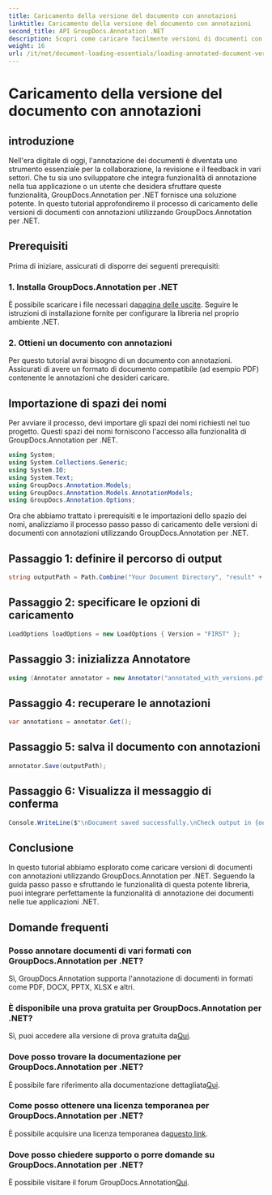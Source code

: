 ```yaml
---
title: Caricamento della versione del documento con annotazioni
linktitle: Caricamento della versione del documento con annotazioni
second_title: API GroupDocs.Annotation .NET
description: Scopri come caricare facilmente versioni di documenti con annotazioni utilizzando GroupDocs.Annotation per .NET. Semplifica i processi di collaborazione e revisione.
weight: 16
url: /it/net/document-loading-essentials/loading-annotated-document-version/
---
```


# Caricamento della versione del documento con annotazioni

## introduzione
Nell'era digitale di oggi, l'annotazione dei documenti è diventata uno strumento essenziale per la collaborazione, la revisione e il feedback in vari settori. Che tu sia uno sviluppatore che integra funzionalità di annotazione nella tua applicazione o un utente che desidera sfruttare queste funzionalità, GroupDocs.Annotation per .NET fornisce una soluzione potente. In questo tutorial approfondiremo il processo di caricamento delle versioni di documenti con annotazioni utilizzando GroupDocs.Annotation per .NET.
## Prerequisiti
Prima di iniziare, assicurati di disporre dei seguenti prerequisiti:
### 1. Installa GroupDocs.Annotation per .NET
 È possibile scaricare i file necessari da[pagina delle uscite](https://releases.groupdocs.com/annotation/net/). Seguire le istruzioni di installazione fornite per configurare la libreria nel proprio ambiente .NET.
### 2. Ottieni un documento con annotazioni
Per questo tutorial avrai bisogno di un documento con annotazioni. Assicurati di avere un formato di documento compatibile (ad esempio PDF) contenente le annotazioni che desideri caricare.

## Importazione di spazi dei nomi
Per avviare il processo, devi importare gli spazi dei nomi richiesti nel tuo progetto. Questi spazi dei nomi forniscono l'accesso alla funzionalità di GroupDocs.Annotation per .NET.

```csharp
using System;
using System.Collections.Generic;
using System.IO;
using System.Text;
using GroupDocs.Annotation.Models;
using GroupDocs.Annotation.Models.AnnotationModels;
using GroupDocs.Annotation.Options;
```


Ora che abbiamo trattato i prerequisiti e le importazioni dello spazio dei nomi, analizziamo il processo passo passo di caricamento delle versioni di documenti con annotazioni utilizzando GroupDocs.Annotation per .NET.
## Passaggio 1: definire il percorso di output
```csharp
string outputPath = Path.Combine("Your Document Directory", "result" + Path.GetExtension("input.pdf"));
```
## Passaggio 2: specificare le opzioni di caricamento
```csharp
LoadOptions loadOptions = new LoadOptions { Version = "FIRST" };
```
## Passaggio 3: inizializza Annotatore
```csharp
using (Annotator annotator = new Annotator("annotated_with_versions.pdf", loadOptions))
```
## Passaggio 4: recuperare le annotazioni
```csharp
var annotations = annotator.Get();
```
## Passaggio 5: salva il documento con annotazioni
```csharp
annotator.Save(outputPath);
```
## Passaggio 6: Visualizza il messaggio di conferma
```csharp
Console.WriteLine($"\nDocument saved successfully.\nCheck output in {outputPath}.");
```

## Conclusione
In questo tutorial abbiamo esplorato come caricare versioni di documenti con annotazioni utilizzando GroupDocs.Annotation per .NET. Seguendo la guida passo passo e sfruttando le funzionalità di questa potente libreria, puoi integrare perfettamente la funzionalità di annotazione dei documenti nelle tue applicazioni .NET.
## Domande frequenti
### Posso annotare documenti di vari formati con GroupDocs.Annotation per .NET?
Sì, GroupDocs.Annotation supporta l'annotazione di documenti in formati come PDF, DOCX, PPTX, XLSX e altri.
### È disponibile una prova gratuita per GroupDocs.Annotation per .NET?
 Sì, puoi accedere alla versione di prova gratuita da[Qui](https://releases.groupdocs.com/).
### Dove posso trovare la documentazione per GroupDocs.Annotation per .NET?
 È possibile fare riferimento alla documentazione dettagliata[Qui](https://tutorials.groupdocs.com/annotation/net/).
### Come posso ottenere una licenza temporanea per GroupDocs.Annotation per .NET?
 È possibile acquisire una licenza temporanea da[questo link](https://purchase.groupdocs.com/temporary-license/).
### Dove posso chiedere supporto o porre domande su GroupDocs.Annotation per .NET?
 È possibile visitare il forum GroupDocs.Annotation[Qui](https://forum.groupdocs.com/c/annotation/10).